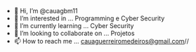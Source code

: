 - 👋 Hi, I’m @cauagbm11
- 👀 I’m interested in ... Programming e Cyber Security
- 🌱 I’m currently learning ... Cyber Security
- 💞️ I’m looking to collaborate on ... Projetos 
- 📫 How to reach me ... cauaguerreiromedeiros@gmail.com//

<!---
cauagbm11/cauagbm11 is a ✨ special ✨ repository because its `README.md` (this file) appears on your GitHub profile.
You can click the Preview link to take a look at your changes.
--->
